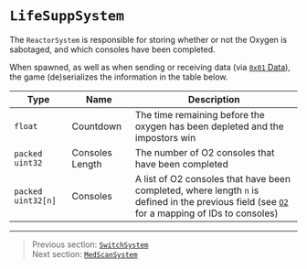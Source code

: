 # `LifeSuppSystem`

The `ReactorSystem` is responsible for storing whether or not the Oxygen is sabotaged, and which consoles have been completed.

When spawned, as well as when sending or receiving data (via [`0x01` Data](../03_gamedata_and_gamedatato_message_types/01_data.md)), the game (de)serializes the information in the table below.

| Type | Name | Description |
| --- | --- | --- |
| `float` | Countdown | The time remaining before the oxygen has been depleted and the impostors win |
| `packed uint32` | Consoles Length | The number of O2 consoles that have been completed |
| `packed uint32[n]` | Consoles | A list of O2 consoles that have been completed, where length `n` is defined in the previous field (see [`O2`](../04_rpc_message_types/28_repairsystem.md#o2) for a mapping of IDs to consoles) |

---

> Previous section: [`SwitchSystem`](02_switchsystem.md)<br>
> Next section: [`MedScanSystem`](04_medscansystem.md)
